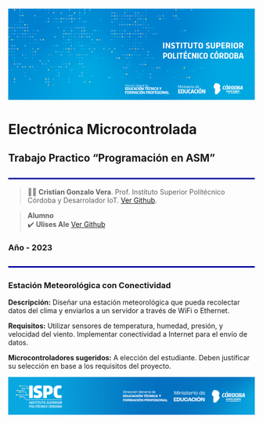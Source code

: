 ![logo](/Desarrollo/assets/BannerElect.png)

# Electrónica Microcontrolada

## Trabajo Practico “Programación en ASM”

![line](/Desarrollo/assets/line.png)
>👨‍🏫 **Cristian Gonzalo Vera**. Prof. Instituto Superior Politécnico Córdoba y Desarrolador IoT. [Ver Github](https://github.com/Gona79).

> **Alumno**  
✔️ **Ulises Ale**  [Ver Github](https://github.com/ulisesaale)  
 
### Año - **2023**
![line](/Desarrollo/assets/line.png)

### Estación Meteorológica con Conectividad

**Descripción:** Diseñar una estación meteorológica que pueda recolectar
datos del clima y enviarlos a un servidor a través de WiFi o Ethernet.

**Requisitos:** Utilizar sensores de temperatura, humedad, presión, y
velocidad del viento. Implementar conectividad a Internet para el envío de
datos.

**Microcontroladores sugeridos:** A elección del estudiante. Deben justificar
su selección en base a los requisitos del proyecto.

![flogo](/Desarrollo/assets/ISPC_portada.png)
